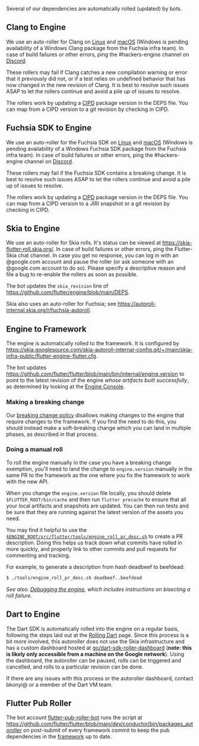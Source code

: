 Several of our dependencies are automatically rolled (updated) by bots.

## Clang to Engine

We use an auto-roller for Clang on [Linux](https://autoroll.skia.org/r/clang-linux-flutter-engine) and [macOS](https://autoroll.skia.org/r/clang-mac-flutter-engine) (Windows is pending availability of a Windows Clang package from the Fuchsia infra team). In case of build failures or other errors, ping the #hackers-engine channel on [Discord](../contributing/Chat.md).

These rollers may fail if Clang catches a new compilation warning or error that it previously did not, or if a test relies on undefined behavior that has now changed in the new revision of Clang. It is best to resolve such issues ASAP to let the rollers continue and avoid a pile up of issues to resolve.

The rollers work by updating a [CIPD](https://chrome-infra-packages.appspot.com/p/fuchsia/third_party/clang/) package version in the DEPS file. You can map from a CIPD version to a git revision by checking in CIPD.

## Fuchsia SDK to Engine

We use an auto-roller for the Fuchsia SDK on [Linux](https://autoroll.skia.org/r/fuchsia-linux-sdk-flutter-engine) and [macOS](https://autoroll.skia.org/r/fuchsia-mac-sdk-flutter-engine) (Windows is pending availability of a Windows Fuchsia SDK package from the Fuchsia infra team). In case of build failures or other errors, ping the #hackers-engine channel on [Discord](../contributing/Chat.md).

These rollers may fail if the Fuchsia SDK contains a breaking change. It is best to resolve such issues ASAP to let the rollers continue and avoid a pile up of issues to resolve.

The rollers work by updating a [CIPD](https://chrome-infra-packages.appspot.com/p/fuchsia/sdk/core) package version in the DEPS file. You can map from a CIPD version to a JIRI snapshot or a git revision by checking in CIPD.

## Skia to Engine

We use an auto-roller for Skia rolls. It's status can be viewed at <https://skia-flutter-roll.skia.org/>. In case of  build failures or other errors, ping the Flutter-Skia chat channel. In case you get no response, you can log in with an @google.com account and pause the roller (or ask someone with an @google.com account to do so). Please specify a descriptive reason and file a bug to re-enable the rollers as soon as possible.

The bot updates the `skia_revision` line of <https://github.com/flutter/engine/blob/main/DEPS>.

Skia also uses an auto-roller for Fuchsia; see <https://autoroll-internal.skia.org/r/fuchsia-autoroll>.

## Engine to Framework

The engine is automatically rolled to the framework. It is configured by <https://skia.googlesource.com/skia-autoroll-internal-config.git/+/main/skia-infra-public/flutter-engine-flutter.cfg>.

The bot updates <https://github.com/flutter/flutter/blob/main/bin/internal/engine.version> to point to the latest revision of the engine *whose artifacts built successfully*, as determined by looking at the [Engine Console](https://ci.chromium.org/p/flutter/g/engine/console).


### Making a breaking change

Our [breaking change policy](../contributing/Tree-hygiene.md#handling-breaking-changes) disallows making changes to the engine that require changes to the framework. If you find the need to do this, you should instead make a soft-breaking change which you can land in multiple phases, as described in that process.

### Doing a manual roll

To roll the engine manually in the case you have a breaking change exemption, you'll need to land the change to `engine.version` manually in the same PR to the framework as the one where you fix the framework to work with the new API.

When you change the `engine.version` file locally, you should delete `$FLUTTER_ROOT/bin/cache` and then run `flutter precache` to ensure that all your local artifacts and snapshots are updated. You can then run tests and be sure that they are running against the latest version of the assets you need.

You may find it helpful to use the [`$ENGINE_ROOT/src/flutter/tools/engine_roll_pr_desc.sh`](https://github.com/flutter/engine/blob/main/tools/engine_roll_pr_desc.sh) to create a PR description. Doing this helps us track down what commits have rolled in more quickly, and properly link to other commits and pull requests for commenting and tracking.

For example, to generate a description from hash deadbeef to beefdead:

```bash
$ ./tools/engine_roll_pr_desc.sh deadbeef..beefdead
```

_See also: [Debugging the engine](../engine/Debugging-the-engine.md), which includes instructions on bisecting a roll failure._


## Dart to Engine

The Dart SDK is automatically rolled into the engine on a regular basis, following the steps laid out at the [Rolling Dart](Rolling-Dart.md) page. Since this process is a bit more involved, this autoroller does not use the Skia infrastructure and has a custom dashboard hosted at [go/dart-sdk-roller-dashboard](http://go/dart-sdk-roller-dashboard) (**note: this is likely only accessible from a machine on the Google network**). Using the dashboard, the autoroller can be paused, rolls can be triggered and cancelled, and rolls to a particular revision can be done.

If there are any issues with this process or the autoroller dashboard, contact bkonyi@ or a member of the Dart VM team.

## Flutter Pub Roller

The bot account [flutter-pub-roller-bot](https://github.com/flutter-pub-roller-bot) runs the script at
https://github.com/flutter/flutter/blob/main/dev/conductor/bin/packages_autoroller on post-submit of
every framework commit to keep the pub dependencies in the [framework](https://github.com/flutter/flutter)
up to date.